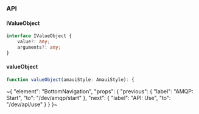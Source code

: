 

### API

#### IValueObject

```ts
interface IValueObject {
    value?: any;
    arguments?: any;
}
```

#### valueObject

```ts
function valueObject(amauiStyle: AmauiStyle): {
```

~{
  "element": "BottomNavigation",
  "props": {
    "previous": {
      "label": "AMQP: Start",
      "to": "/dev/amqp/start"
    },
    "next": {
      "label": "API: Use",
      "to": "/dev/api/use"
    }
  }
}~
